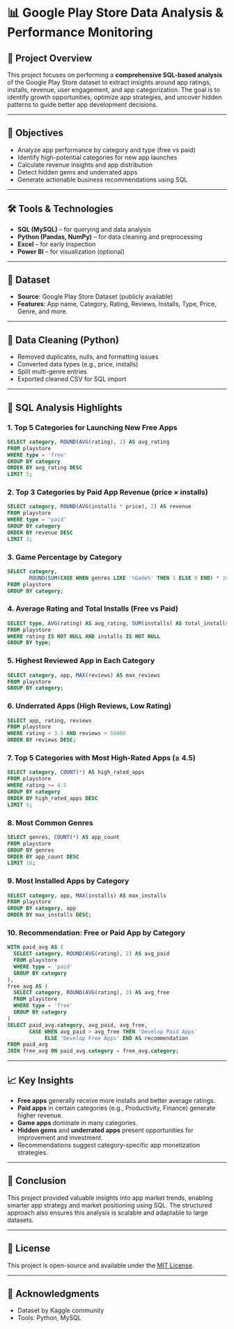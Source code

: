 
# 📊 Google Play Store Data Analysis & Performance Monitoring

## 🚀 Project Overview

This project focuses on performing a **comprehensive SQL-based analysis** of the Google Play Store dataset to extract insights around app ratings, installs, revenue, user engagement, and app categorization. The goal is to identify growth opportunities, optimize app strategies, and uncover hidden patterns to guide better app development decisions.

---

## 🎯 Objectives

- Analyze app performance by category and type (free vs paid)
- Identify high-potential categories for new app launches
- Calculate revenue insights and app distribution
- Detect hidden gems and underrated apps
- Generate actionable business recommendations using SQL

---

## 🛠️ Tools & Technologies

- **SQL (MySQL)** – for querying and data analysis
- **Python (Pandas, NumPy)** – for data cleaning and preprocessing
- **Excel** – for early inspection
- **Power BI** – for visualization (optional)

---

## 📂 Dataset

- **Source**: Google Play Store Dataset (publicly available)
- **Features**: App name, Category, Rating, Reviews, Installs, Type, Price, Genre, and more.

---

## 🧹 Data Cleaning (Python)

- Removed duplicates, nulls, and formatting issues
- Converted data types (e.g., price, installs)
- Split multi-genre entries
- Exported cleaned CSV for SQL import

---

## 🧮 SQL Analysis Highlights

### 1. Top 5 Categories for Launching New Free Apps
```sql
SELECT category, ROUND(AVG(rating), 2) AS avg_rating
FROM playstore
WHERE type = 'free'
GROUP BY category
ORDER BY avg_rating DESC
LIMIT 5;
```

### 2. Top 3 Categories by Paid App Revenue (price × installs)
```sql
SELECT category, ROUND(AVG(installs * price), 2) AS revenue
FROM playstore
WHERE type = 'paid'
GROUP BY category
ORDER BY revenue DESC
LIMIT 3;
```

### 3. Game Percentage by Category
```sql
SELECT category,
       ROUND(SUM(CASE WHEN genres LIKE '%Game%' THEN 1 ELSE 0 END) * 100 / COUNT(*), 2) AS game_percentage
FROM playstore
GROUP BY category;
```

### 4. Average Rating and Total Installs (Free vs Paid)
```sql
SELECT type, AVG(rating) AS avg_rating, SUM(installs) AS total_installs
FROM playstore
WHERE rating IS NOT NULL AND installs IS NOT NULL
GROUP BY type;
```

### 5. Highest Reviewed App in Each Category
```sql
SELECT category, app, MAX(reviews) AS max_reviews
FROM playstore
GROUP BY category;
```

### 6. Underrated Apps (High Reviews, Low Rating)
```sql
SELECT app, rating, reviews
FROM playstore
WHERE rating < 3.5 AND reviews > 50000
ORDER BY reviews DESC;
```

### 7. Top 5 Categories with Most High-Rated Apps (≥ 4.5)
```sql
SELECT category, COUNT(*) AS high_rated_apps
FROM playstore
WHERE rating >= 4.5
GROUP BY category
ORDER BY high_rated_apps DESC
LIMIT 5;
```

### 8. Most Common Genres
```sql
SELECT genres, COUNT(*) AS app_count
FROM playstore
GROUP BY genres
ORDER BY app_count DESC
LIMIT 10;
```

### 9. Most Installed Apps by Category
```sql
SELECT category, app, MAX(installs) AS max_installs
FROM playstore
GROUP BY category, app
ORDER BY max_installs DESC;
```

### 10. Recommendation: Free or Paid App by Category
```sql
WITH paid_avg AS (
  SELECT category, ROUND(AVG(rating), 2) AS avg_paid
  FROM playstore
  WHERE type = 'paid'
  GROUP BY category
),
free_avg AS (
  SELECT category, ROUND(AVG(rating), 2) AS avg_free
  FROM playstore
  WHERE type = 'free'
  GROUP BY category
)
SELECT paid_avg.category, avg_paid, avg_free,
       CASE WHEN avg_paid > avg_free THEN 'Develop Paid Apps'
            ELSE 'Develop Free Apps' END AS recommendation
FROM paid_avg
JOIN free_avg ON paid_avg.category = free_avg.category;
```

---

## 📈 Key Insights

- **Free apps** generally receive more installs and better average ratings.
- **Paid apps** in certain categories (e.g., Productivity, Finance) generate higher revenue.
- **Game apps** dominate in many categories.
- **Hidden gems** and **underrated apps** present opportunities for improvement and investment.
- Recommendations suggest category-specific app monetization strategies.

---

## 📌 Conclusion

This project provided valuable insights into app market trends, enabling smarter app strategy and market positioning using SQL. The structured approach also ensures this analysis is scalable and adaptable to large datasets.

---

## 📄 License

This project is open-source and available under the [MIT License](LICENSE).

---

## 🙌 Acknowledgments

- Dataset by Kaggle community
- Tools: Python, MySQL


